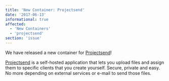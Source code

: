 ```yaml
---
title: 'New Container: Projectsend'
date: '2017-06-13'
informational: true
affected:
  - 'New Containers'
  - 'projectsend'
section: 'issue'
---
```

We have released a new container for [Projectsend](https://github.com/linuxserver/docker-projectsend)!

[Projectsend](http://www.projectsend.org) is a self-hosted application that lets you upload files and assign them to specific clients that you create yourself. Secure, private and easy. No more depending on external services or e-mail to send those files.